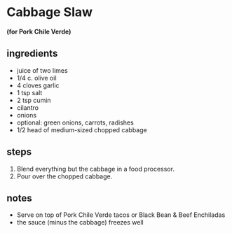 # Cabbage Slaw
**(for Pork Chile Verde)**    

## ingredients  
* juice of two limes
* 1/4 c. olive oil
* 4 cloves garlic
* 1 tsp salt
* 2 tsp cumin
* cilantro
* onions
* optional: green onions, carrots, radishes
* 1/2 head of medium-sized chopped cabbage 

## steps
1. Blend everything but the cabbage in a food processor.
2. Pour over the chopped cabbage.   

## notes  
* Serve on top of Pork Chile Verde tacos or Black Bean & Beef Enchiladas
* the sauce (minus the cabbage) freezes well
